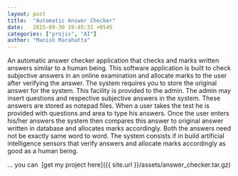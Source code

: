 ```yaml
---
layout: post
title:  "Automatic Answer Checker"
date:   2015-09-30 19:45:31 +0545
categories: ["projis", "AI"]
author: "Manish Marahatta"
---
```



An automatic answer checker application that checks and marks written answers similar to a human being. This software application is built to check subjective answers in an online examination and allocate marks to the user after verifying the answer. The system requires you to store the original answer for the system. This facility is provided to the admin. The admin may insert questions and respective subjective answers in the system. These answers are stored as notepad files. When a user takes the test he is provided with questions and area to type his answers. Once the user enters his/her answers the system then compares this answer to original answer written in database and allocates marks accordingly. Both the answers need not be exactly same word to word. The system consists if in build artificial intelligence sensors that verify answers and allocate marks accordingly as good as a human being. 

... you can &nbsp;<i class="fa fa-file-zip-o"></i>[get my project here]({{ site.url }}/assets/answer_checker.tar.gz) 